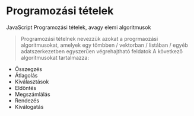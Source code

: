 # Programozási tételek
JavaScript Programozási tételek, avagy elemi algoritmusok
> Programozási tételnek nevezzük azokat a progrmaozási algoritmusokat, amelyek egy tömbben / vektorban / listában / egyéb adatszerkezetben egyszerűen végrehajtható feldatok
> A következő algoritmusokat tartalmazza:
- Összegzés
- Átlagolás
- Kiválasztások
- Eldöntés
- Megszámlálás
- Rendezés
- Kiválogatás